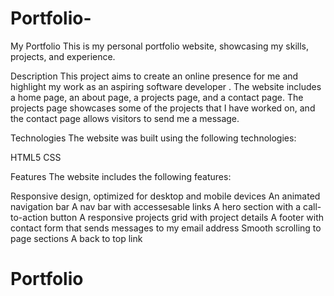 # Portfolio-
My Portfolio
This is my personal portfolio website, showcasing my skills, projects, and experience.


Description
This project aims to create an online presence for me and highlight my work as an aspiring software developer . The website includes a home page, an about page, a projects page, and a contact page. The projects page showcases some of the projects that I have worked on, and the contact page allows visitors to send me a message.

Technologies
The website was built using the following technologies:

HTML5
CSS

Features
The website includes the following features:

Responsive design, optimized for desktop and mobile devices
An animated navigation bar
A nav bar with accessesable links
A hero section with a call-to-action button
A responsive projects grid with project details
A footer with contact form that sends messages to my email address
Smooth scrolling to page sections
A back to top link
# Portfolio
